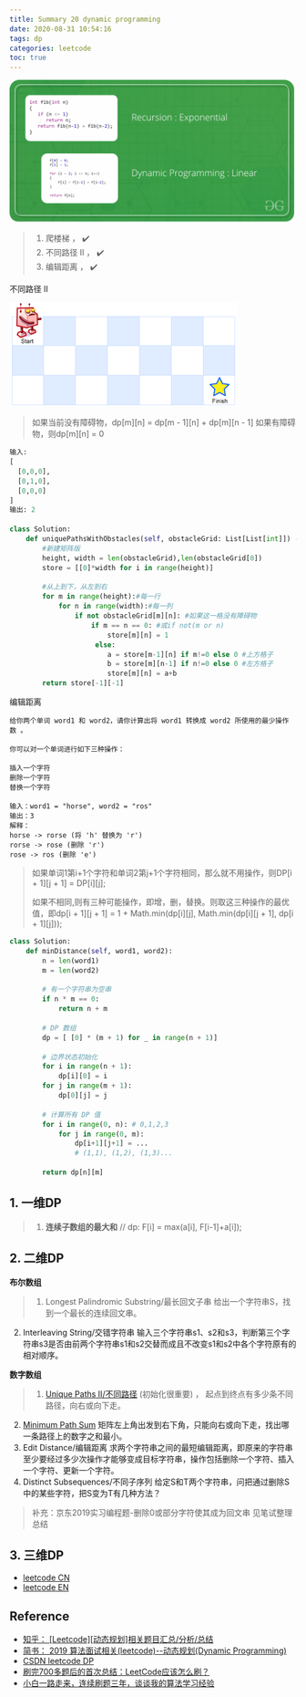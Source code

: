 ```yaml
---
title: Summary 20 dynamic programming
date: 2020-08-31 10:54:16
tags: dp
categories: leetcode
toc: true
---
```


<img src="/images/leetcode/DP-logo.png" width="500" />

<!-- more -->

> 1. 爬楼梯 ， ✔️
> 2. 不同路径 II ， ✔️
> 3. 编辑距离 ， ✔️

不同路径 II

<img src="/images/leetcode/dp_robot_maze.png" width="" />

> 如果当前没有障碍物，dp[m][n] = dp[m - 1][n] + dp[m][n - 1]
> 如果有障碍物，则dp[m][n] = 0

```python
输入:
[
  [0,0,0],
  [0,1,0],
  [0,0,0]
]
输出: 2

class Solution:
    def uniquePathsWithObstacles(self, obstacleGrid: List[List[int]]) -> int:
        #新建矩阵版
        height, width = len(obstacleGrid),len(obstacleGrid[0])
        store = [[0]*width for i in range(height)]

        #从上到下，从左到右
        for m in range(height):#每一行
            for n in range(width):#每一列
                if not obstacleGrid[m][n]: #如果这一格没有障碍物
                    if m == n == 0: #或if not(m or n)
                        store[m][n] = 1
                     else:
                        a = store[m-1][n] if m!=0 else 0 #上方格子
                        b = store[m][n-1] if n!=0 else 0 #左方格子
                        store[m][n] = a+b
        return store[-1][-1]
```

编辑距离

```
给你两个单词 word1 和 word2，请你计算出将 word1 转换成 word2 所使用的最少操作数 。

你可以对一个单词进行如下三种操作：

插入一个字符
删除一个字符
替换一个字符

输入：word1 = "horse", word2 = "ros"
输出：3
解释：
horse -> rorse (将 'h' 替换为 'r')
rorse -> rose (删除 'r')
rose -> ros (删除 'e')
```

> 如果单词1第i+1个字符和单词2第j+1个字符相同，那么就不用操作，则DP[i + 1][j + 1] = DP[i][j];
> 
> 如果不相同,则有三种可能操作，即增，删，替换。则取这三种操作的最优值，即dp[i + 1][j + 1] = 1 + Math.min(dp[i][j], Math.min(dp[i][j + 1], dp[i + 1][j]));

```python
class Solution:
    def minDistance(self, word1, word2):
        n = len(word1)
        m = len(word2)
        
        # 有一个字符串为空串
        if n * m == 0:
            return n + m
        
        # DP 数组
        dp = [ [0] * (m + 1) for _ in range(n + 1)]
        
        # 边界状态初始化
        for i in range(n + 1):
            dp[i][0] = i
        for j in range(m + 1):
            dp[0][j] = j
        
        # 计算所有 DP 值
        for i in range(0, n): # 0,1,2,3
            for j in range(0, m):
                dp[i+1][j+1] = ...
                # (1,1), (1,2), (1,3)...
        
        return dp[n][m]
```

## 1. 一维DP

> 1. **连续子数组的最大和**   // dp: F[i] = max(a[i], F[i-1]+a[i]);

## 2. 二维DP

**布尔数组**

> 1. Longest Palindromic Substring/最长回文子串 给出一个字符串S，找到一个最长的连续回文串。
2. Interleaving String/交错字符串 输入三个字符串s1、s2和s3，判断第三个字符串s3是否由前两个字符串s1和s2交替而成且不改变s1和s2中各个字符原有的相对顺序。

**数字数组**

> 1. [Unique Paths II/不同路径][dp2.2.1] (初始化很重要) ， 起点到终点有多少条不同路径，向右或向下走。
2. [Minimum Path Sum][dp2.2.2] 矩阵左上角出发到右下角，只能向右或向下走，找出哪一条路径上的数字之和最小。
3. Edit Distance/编辑距离 求两个字符串之间的最短编辑距离，即原来的字符串至少要经过多少次操作才能够变成目标字符串，操作包括删除一个字符、插入一个字符、更新一个字符。
4. Distinct Subsequences/不同子序列 给定S和T两个字符串，问把通过删除S中的某些字符，把S变为T有几种方法？

> 补充：京东2019实习编程题-删除0或部分字符使其成为回文串 见笔试整理总结

[dp2.2.1]: https://blog.csdn.net/yuanliang861/article/details/83514372
[dp2.2.2]: https://www.cnblogs.com/grandyang/p/4353255.html

## 3. 三维DP


[lcof61]: https://leetcode-cn.com/problems/bu-ke-pai-zhong-de-shun-zi-lcof/
[lcof61-answer]: https://leetcode-cn.com/problems/bu-ke-pai-zhong-de-shun-zi-lcof/solution/mian-shi-ti-61-bu-ke-pai-zhong-de-shun-zi-ji-he-se/

- [leetcode CN](https://leetcode-cn.com/interview)
- [leetcode EN](https://leetcode.com/problemset/all/)

## Reference

- [知乎： [Leetcode][动态规划]相关题目汇总/分析/总结](https://zhuanlan.zhihu.com/p/35707293)
- [简书： 2019 算法面试相关(leetcode)--动态规划(Dynamic Programming)](https://www.jianshu.com/p/af880bbba792)
- [CSDN leetcode DP](https://blog.csdn.net/EbowTang/article/details/50791500)
- [刷完700多题后的首次总结：LeetCode应该怎么刷？](https://blog.csdn.net/fuxuemingzhu/article/details/105183554)
- [小白一路走来，连续刷题三年，谈谈我的算法学习经验](https://www.cnblogs.com/kubidemanong/p/10996134.html)